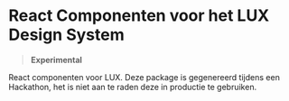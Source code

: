 # React Componenten voor het LUX Design System

> **Experimental**

React componenten voor LUX. Deze package is gegenereerd tijdens een Hackathon, het is niet aan te raden deze in productie te gebruiken.
